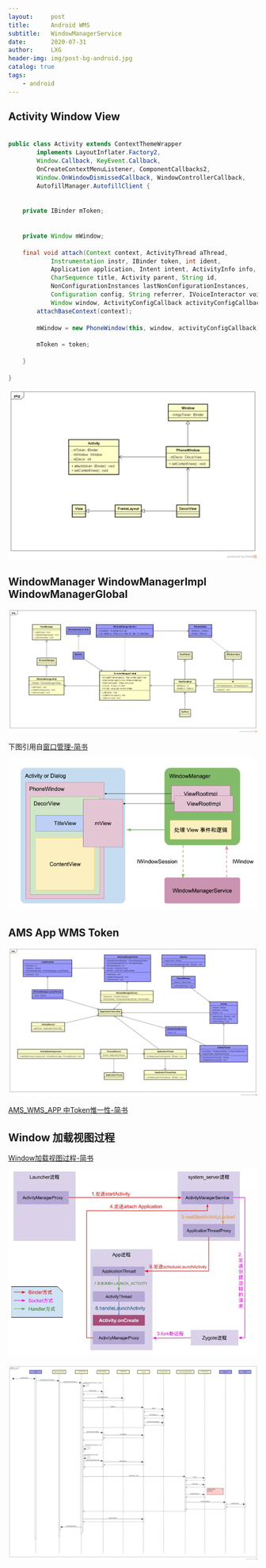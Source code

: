 ```yaml
---
layout:     post
title:      Android WMS
subtitle:   WindowManagerService
date:       2020-07-31
author:     LXG
header-img: img/post-bg-android.jpg
catalog: true
tags:
    - android
---
```


## Activity Window View

```java

public class Activity extends ContextThemeWrapper
        implements LayoutInflater.Factory2,
        Window.Callback, KeyEvent.Callback,
        OnCreateContextMenuListener, ComponentCallbacks2,
        Window.OnWindowDismissedCallback, WindowControllerCallback,
        AutofillManager.AutofillClient {


    private IBinder mToken;


    private Window mWindow;

    final void attach(Context context, ActivityThread aThread,
            Instrumentation instr, IBinder token, int ident,
            Application application, Intent intent, ActivityInfo info,
            CharSequence title, Activity parent, String id,
            NonConfigurationInstances lastNonConfigurationInstances,
            Configuration config, String referrer, IVoiceInteractor voiceInteractor,
            Window window, ActivityConfigCallback activityConfigCallback) {
        attachBaseContext(context);

        mWindow = new PhoneWindow(this, window, activityConfigCallback);

        mToken = token;

    }

}

```

![activity_window](/images/wms/activity_window.png)

## WindowManager WindowManagerImpl WindowManagerGlobal

![view_root_impl](/images/wms/view_root_impl.png)

下图引用自[窗口管理-简书](https://www.jianshu.com/p/3b5b6f2469d8)

![window_global](/images/wms/window_global.png)

## AMS App WMS Token

![apptoken](/images/wms/apptoken.png)

[AMS_WMS_APP 中Token惟一性-简书](https://www.jianshu.com/p/5e2efbaa2949)

## Window 加载视图过程

[Window加载视图过程-简书](https://www.jianshu.com/p/b3a1ea7923e7)

![start_activity_gityuan](/images/wms/start_activity_gityuan.webp)

![wms_add_view](/images/wms/wms_add_view.png)




